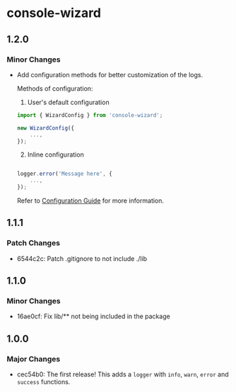 # console-wizard

## 1.2.0

### Minor Changes

- Add configuration methods for better customization of the logs.

  Methods of configuration:

  1. User's default configuration

  ```js
  import { WizardConfig } from 'console-wizard';

  new WizardConfig({
      ...,
  });
  ```

  2. Inline configuration

  ```js

  logger.error('Message here', {
      ...,
  });
  ```

  Refer to [Configuration Guide](https://github.com/GoodBoyNeon/console-wizard/blob/main/README.md#configuration) for more information.

## 1.1.1

### Patch Changes

- 6544c2c: Patch .gitignore to not include ./lib

## 1.1.0

### Minor Changes

- 16ae0cf: Fix lib/\*\* not being included in the package

## 1.0.0

### Major Changes

- cec54b0: The first release! This adds a `logger` with `info`, `warn`, `error` and `success` functions.
